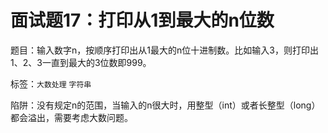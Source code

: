 # 面试题17：打印从1到最大的n位数

题目：输入数字n，按顺序打印出从1最大的n位十进制数。比如输入3，则打印出1、2、3一直到最大的3位数即999。

标签：`大数处理` `字符串`

陷阱：没有规定n的范围，当输入的n很大时，用整型（int）或者长整型（long）都会溢出，需要考虑大数问题。